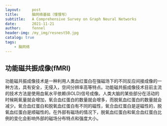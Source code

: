 ```yaml
---
layout:     post
title:      脑网络基础（慢慢写）
subtitle:   A Comprehensive Survey on Graph Neural Networks
date:       2021-11-21
author:     fennel
header-img: /my_img/resnest50.jpg
catalog: true
tags:
    - 脑网络
---
```


## 功能磁共振成像(fMRI)

功能磁共振成像技术是一种利用人类血红蛋白在强磁场下的不同反应间接成像的一种方法，具有安全，无侵入，空间分辨率高等特点。功能磁共振成像技术目前主流的技术方法是使用血氧水平依赖(BOLD)信号成像。人类大脑的某些部分在活动的时候耗氧量就会增加，氧合血红蛋白的数量就会增多，而脱氧血红蛋白的数量就会减少。氧合血红蛋白和脱氧血红蛋白有不同的磁性，氧合血红蛋白是逆磁性的，脱氧血红蛋白是顺磁性的。在外部有磁场的情况下，脱氧血红蛋白和氧合血红蛋白比例的变化会影响外部的磁场分布特点和强度大小。
